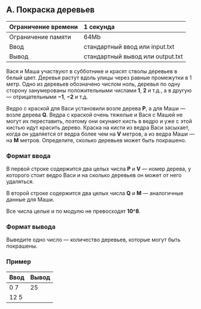 ## A. Покраска деревьев

Ограничение времени | 1 секунда
:-|:-
Ограничение памяти | 64Mb
Ввод | стандартный ввод или input.txt
Вывод | стандартный вывод или output.txt

Вася и Маша участвуют в субботнике и красят стволы деревьев в белый цвет. Деревья растут вдоль улицы через равные промежутки в 1 метр. Одно из деревьев обозначено числом ноль, деревья по одну сторону занумерованы положительными числами **1**, **2** и т.д., а в другую — отрицательными **−1**, **−2** и т.д.

Ведро с краской для Васи установили возле дерева **P**, а для Маши — возле дерева **Q**. Ведра с краской очень тяжелые и Вася с Машей не могут их переставить, поэтому они окунают кисть в ведро и уже с этой кистью идут красить дерево. Краска на кисти из ведра Васи засыхает, когда он удаляется от ведра более чем на **V** метров, а из ведра Маши — на **M** метров. Определите, сколько деревьев может быть покрашено.

### Формат ввода
В первой строке содержится два целых числа **P** и **V** — номер дерева, у которого стоит ведро Васи и на сколько деревьев он может от него удаляться.

В второй строке содержится два целых числа **Q** и **M** — аналогичные данные для Маши.

Все числа целые и по модулю не превосходят **10^8**.

### Формат вывода
Выведите одно число — количество деревьев, которые могут быть покрашены.

### Пример
Ввод | Вывод
:-|:-
0 7 | 25
12 5 |
